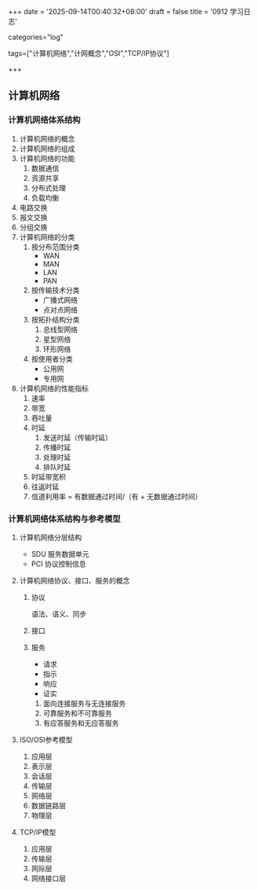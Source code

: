 +++
date = '2025-09-14T00:40:32+08:00'
draft = false
title = '0912 学习日志'

categories="log"

tags=["计算机网络","计网概念","OSI","TCP/IP协议"]

+++

## 计算机网络

### 计算机网络体系结构

1. 计算机网络的概念
2. 计算机网络的组成
3. 计算机网络的功能
   1. 数据通信
   2. 资源共享
   3. 分布式处理
   4. 负载均衡
4. 电路交换
5. 报文交换
6. 分组交换
7. 计算机网络的分类
   1. 按分布范围分类
      * WAN
      * MAN
      * LAN
      * PAN
   2. 按传输技术分类
      * 广播式网络
      * 点对点网络
   3. 按拓扑结构分类
      1. 总线型网络
      2. 星型网络
      3. 环形网络
   4. 按使用者分类
      * 公用网
      * 专用网
8. 计算机网络的性能指标
   1. 速率
   2. 带宽
   3. 吞吐量
   4. 时延
      1. 发送时延（传输时延）
      2. 传播时延
      3. 处理时延
      4. 排队时延
   5. 时延带宽积
   6. 往返时延
   7. 信道利用率 = 有数据通过时间/（有 + 无数据通过时间）



### 计算机网络体系结构与参考模型

1. 计算机网络分层结构

   * SDU 服务数据单元
   * PCI 协议控制信息

2. 计算机网络协议、接口、服务的概念

   1. 协议

      语法、语义、同步

   2. 接口

   3. 服务

      * 请求
      * 指示
      * 响应
      * 证实

      1. 面向连接服务与无连接服务
      2. 可靠服务和不可靠服务
      3. 有应答服务和无应答服务

3. ISO/OSI参考模型

   1. 应用层
   2. 表示层
   3. 会话层
   4. 传输层
   5. 网络层
   6. 数据链路层
   7. 物理层

4. TCP/IP模型

   1. 应用层
   2. 传输层
   3. 网际层
   4. 网络接口层



### 
